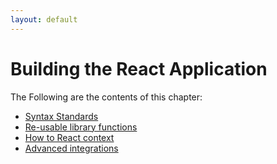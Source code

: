 ```yaml
---
layout: default
---
```

# Building the React Application
The Following are the contents of this chapter:
* [Syntax Standards](standard)
* [Re-usable library functions](reusable_lib)
* [How to React context](react_context)
* [Advanced integrations](advanced)